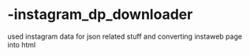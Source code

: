 # -instagram_dp_downloader
used instagram data for json related stuff
and converting instaweb page into html 
